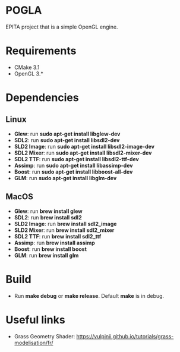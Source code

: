 # POGLA

EPITA project that is a simple OpenGL engine.

# Requirements

- CMake 3.1
- OpenGL 3.*

# Dependencies

## Linux

- **Glew**: run **sudo apt-get install libglew-dev**
- **SDL2**: run **sudo apt-get install libsdl2-dev**
- **SLD2 Image**: run **sudo apt-get install libsdl2-image-dev**
- **SDL2 Mixer**: run **sudo apt-get install libsdl2-mixer-dev**
- **SDL2 TTF**: run **sudo apt-get install libsdl2-ttf-dev**
- **Assimp**: run **sudo apt-get install libassimp-dev**
- **Boost**: run **sudo apt-get install libboost-all-dev**
- **GLM**: run **sudo apt-get install libglm-dev**

## MacOS

- **Glew**: run **brew install glew**
- **SDL2**: run **brew install sdl2**
- **SLD2 Image**: run **brew install sdl2_image**
- **SLD2 Mixer**: run **brew install sdl2_mixer**
- **SDL2 TTF**: run **brew install sdl2_ttf**
- **Assimp**: run **brew install assimp**
- **Boost**: run **brew install boost**
- **GLM**: run **brew install glm**

# Build

- Run **make debug** or **make release**. Default **make** is in debug.

# Useful links

- Grass Geometry Shader: https://vulpinii.github.io/tutorials/grass-modelisation/fr/